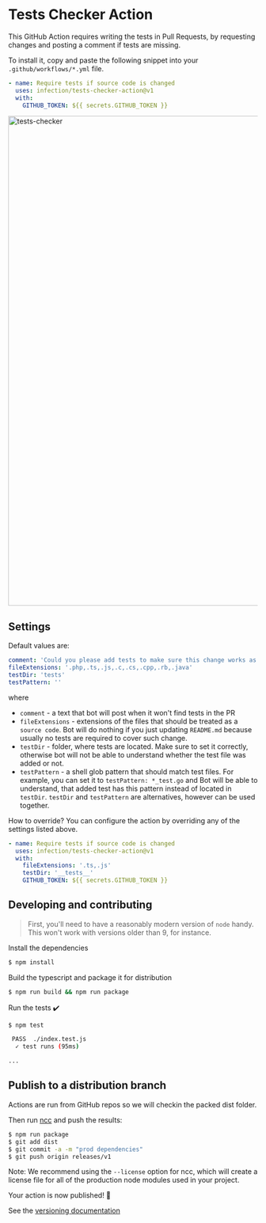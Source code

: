 # Tests Checker Action

This GitHub Action requires writing the tests in Pull Requests, by requesting changes and posting a comment if tests are missing.

To install it, copy and paste the following snippet into your `.github/workflows/*.yml` file.

```yaml
- name: Require tests if source code is changed
  uses: infection/tests-checker-action@v1
  with:
    GITHUB_TOKEN: ${{ secrets.GITHUB_TOKEN }}
```

<img width="990" alt="tests-checker" src="https://user-images.githubusercontent.com/3725595/45590526-b7f3fa00-b942-11e8-972d-143c0b367017.png">

## Settings

Default values are:

```yaml
comment: 'Could you please add tests to make sure this change works as expected?',
fileExtensions: '.php,.ts,.js,.c,.cs,.cpp,.rb,.java'
testDir: 'tests'
testPattern: ''
```
where

* `comment` - a text that bot will post when it won't find tests in the PR
* `fileExtensions` - extensions of the files that should be treated as a `source code`. Bot will do nothing if you just updating `README.md` because usually no tests are required to cover such change.
* `testDir` - folder, where tests are located. Make sure to set it correctly, otherwise bot will not be able to understand whether the test file was added or not.
* `testPattern` - a shell glob pattern that should match test files. For example, you can set it to `testPattern: *_test.go` and Bot will be able to understand, that added test has this pattern instead of located in `testDir`. `testDir` and `testPattern` are alternatives, however can be used together.

How to override? You can configure the action by overriding any of the settings listed above.

```yaml
- name: Require tests if source code is changed
  uses: infection/tests-checker-action@v1
  with:
    fileExtensions: '.ts,.js'
    testDir: '__tests__'
    GITHUB_TOKEN: ${{ secrets.GITHUB_TOKEN }}
```

## Developing and contributing

> First, you'll need to have a reasonably modern version of `node` handy. This won't work with versions older than 9, for instance.

Install the dependencies  

```bash
$ npm install
```

Build the typescript and package it for distribution

```bash
$ npm run build && npm run package
```

Run the tests :heavy_check_mark:  

```bash
$ npm test

 PASS  ./index.test.js
  ✓ test runs (95ms)

...
```

## Publish to a distribution branch

Actions are run from GitHub repos so we will checkin the packed dist folder. 

Then run [ncc](https://github.com/zeit/ncc) and push the results:
```bash
$ npm run package
$ git add dist
$ git commit -a -m "prod dependencies"
$ git push origin releases/v1
```

Note: We recommend using the `--license` option for ncc, which will create a license file for all of the production node modules used in your project.

Your action is now published! :rocket: 

See the [versioning documentation](https://github.com/actions/toolkit/blob/master/docs/action-versioning.md)
